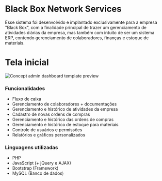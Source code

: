 # Black Box Network Services
Esse sistema foi desenvolvido e implantado exclusivamente para a empresa "Black Box", com a finalidade principal de trazer um gerenciamento de atividades diárias da empresa, mas também com intuito de ser um sistema ERP, contendo gerenciamento de colaboradores, finanças e estoque de materiais.

# Tela inicial

![Concept admin dashboard template preview](menu.png)

### Funcionalidades 

- Fluxo de caixa          
- Gerenciamento de colaboradores + documentações
- Gerenciamento e histórico de atividades da empresa
- Cadastro de novas ordens de compras
- Gerenciamento e histórico das ordens de compras
- Gerenciamento e histórico de estoque para materiais
- Controle de usuários e permissões   
- Relatórios e gráficos personalizados       


### Linguagens utilizadas 

- PHP   
- JavaScript (+ jQuery e AJAX)       
- Bootstrap (Framework) 
- MySQL     (Banco de dados)


